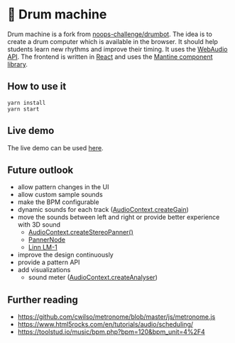 #  🎼 Drum machine

Drum machine is a fork from [noops-challenge/drumbot](https://github.com/noops-challenge/drumbot). The idea is to create a drum computer which is available in the browser. It should help students learn new rhythms and improve their timing. It uses the [WebAudio API](https://developer.mozilla.org/en-US/docs/Web/API/Web_Audio_API). The frontend is written in [React](https://reactjs.org/) and uses the [Mantine component library](https://mantine.dev/).

## How to use it

```
yarn install
yarn start
```

## Live demo

The live demo can be used [here](https://martinclaus1.github.io/drummachine).
## Future outlook

* allow pattern changes in the UI
* allow custom sample sounds
* make the BPM configurable
* dynamic sounds for each track ([AudioContext.createGain](https://developer.mozilla.org/en-US/docs/Web/API/BaseAudioContext/createGain))
* move the sounds between left and right or provide better experience with 3D sound
    * [AudioContext.createStereoPanner()](https://developer.mozilla.org/en-US/docs/Web/API/BaseAudioContext/createStereoPanner)
    * [PannerNode](https://developer.mozilla.org/en-US/docs/Web/API/PannerNode)
    * [Linn LM-1](https://en.wikipedia.org/wiki/Linn_LM-1)
* improve the design continuously
* provide a pattern API
* add visualizations
    * sound meter ([AudioContext.createAnalyser](https://developer.mozilla.org/en-US/docs/Web/API/BaseAudioContext/createAnalyser))


## Further reading

* https://github.com/cwilso/metronome/blob/master/js/metronome.js
* https://www.html5rocks.com/en/tutorials/audio/scheduling/
* https://toolstud.io/music/bpm.php?bpm=120&bpm_unit=4%2F4

